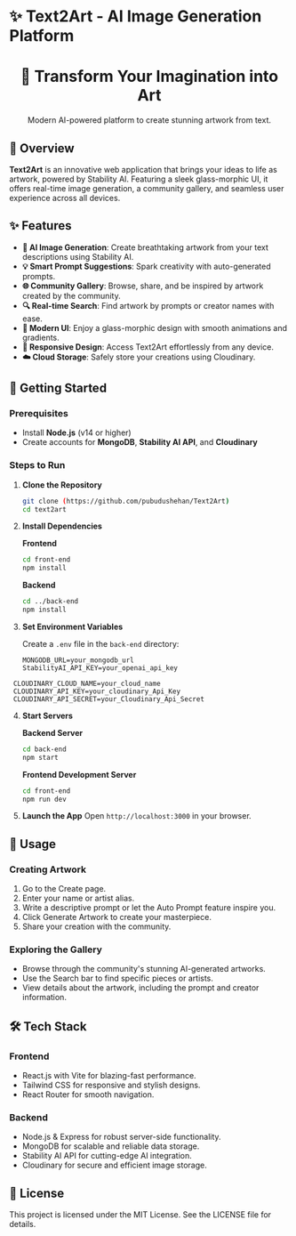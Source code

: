 # ✨ Text2Art - AI Image Generation Platform

<div align="center">
  <h1>🎨 Transform Your Imagination into Art</h1>
  <p>Modern AI-powered platform to create stunning artwork from text.</p>
</div>

## 🌟 Overview

**Text2Art** is an innovative web application that brings your ideas to life as artwork, powered by Stability AI. Featuring a sleek glass-morphic UI, it offers real-time image generation, a community gallery, and seamless user experience across all devices.

## ✨ Features

- **🎨 AI Image Generation**: Create breathtaking artwork from your text descriptions using Stability AI.
- **💡 Smart Prompt Suggestions**: Spark creativity with auto-generated prompts.
- **🌐 Community Gallery**: Browse, share, and be inspired by artwork created by the community.
- **🔍 Real-time Search**: Find artwork by prompts or creator names with ease.
- **🌈 Modern UI**: Enjoy a glass-morphic design with smooth animations and gradients.
- **📱 Responsive Design**: Access Text2Art effortlessly from any device.
- **☁️ Cloud Storage**: Safely store your creations using Cloudinary.

## 🚀 Getting Started

### Prerequisites

- Install **Node.js** (v14 or higher)
- Create accounts for **MongoDB**, **Stability AI API**, and **Cloudinary**

### Steps to Run

1. **Clone the Repository**

   ```bash
   git clone (https://github.com/pubudushehan/Text2Art)
   cd text2art
   ```

2. **Install Dependencies**

   **Frontend**

   ```bash
   cd front-end
   npm install
   ```

   **Backend**

   ```bash
   cd ../back-end
   npm install
   ```

3. **Set Environment Variables**

   Create a `.env` file in the `back-end` directory:

   ```
   MONGODB_URL=your_mongodb_url
   StabilityAI_API_KEY=your_openai_api_key
  ```
   CLOUDINARY_CLOUD_NAME=your_cloud_name
   CLOUDINARY_API_KEY=your_cloudinary_Api_Key
   CLOUDINARY_API_SECRET=your_Cloudinary_Api_Secret
   ```

4. **Start Servers**

   **Backend Server**

   ```bash
   cd back-end
   npm start
   ```

   **Frontend Development Server**

   ```bash
   cd front-end
   npm run dev
   ```

5. **Launch the App**
   Open `http://localhost:3000` in your browser.

## 🎨 Usage

### Creating Artwork

1. Go to the Create page.
2. Enter your name or artist alias.
3. Write a descriptive prompt or let the Auto Prompt feature inspire you.
4. Click Generate Artwork to create your masterpiece.
5. Share your creation with the community.

### Exploring the Gallery

- Browse through the community's stunning AI-generated artworks.
- Use the Search bar to find specific pieces or artists.
- View details about the artwork, including the prompt and creator information.

## 🛠️ Tech Stack

### Frontend

- React.js with Vite for blazing-fast performance.
- Tailwind CSS for responsive and stylish designs.
- React Router for smooth navigation.

### Backend

- Node.js & Express for robust server-side functionality.
- MongoDB for scalable and reliable data storage.
- Stability AI API for cutting-edge AI integration.
- Cloudinary for secure and efficient image storage.

## 📝 License

This project is licensed under the MIT License. See the LICENSE file for details.
